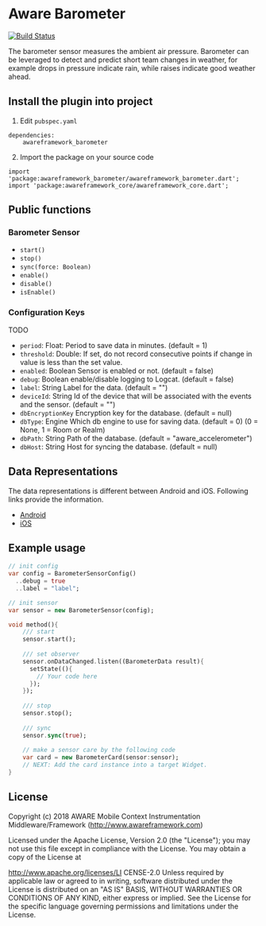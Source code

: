 # Aware Barometer

[![Build Status](https://travis-ci.org/awareframework/awareframework_barometer.svg?branch=master)](https://travis-ci.org/awareframework/awareframework_barometer)

The barometer sensor measures the ambient air pressure. Barometer can be leveraged to detect and predict short team
changes in weather, for example drops in pressure indicate rain, while raises indicate good weather ahead.

## Install the plugin into project
1. Edit `pubspec.yaml`
```
dependencies:
    awareframework_barometer
```

2. Import the package on your source code
```
import 'package:awareframework_barometer/awareframework_barometer.dart';
import 'package:awareframework_core/awareframework_core.dart';
```

## Public functions
### Barometer Sensor
- `start()`
- `stop()` 
- `sync(force: Boolean)`
- `enable()`
- `disable()`
- `isEnable()`

### Configuration Keys
TODO
- `period`: Float: Period to save data in minutes. (default = 1)
- `threshold`: Double: If set, do not record consecutive points if change in value is less than the set value.
- `enabled`: Boolean Sensor is enabled or not. (default = false)
- `debug`: Boolean enable/disable logging to Logcat. (default = false)
- `label`: String Label for the data. (default = "")
- `deviceId`: String Id of the device that will be associated with the events and the sensor. (default = "")
- `dbEncryptionKey` Encryption key for the database. (default = null)
- `dbType`: Engine Which db engine to use for saving data. (default = 0) (0 = None, 1 = Room or Realm)
- `dbPath`: String Path of the database. (default = "aware_accelerometer")
- `dbHost`: String Host for syncing the database. (default = null)

## Data Representations
The data representations is different between Android and iOS. Following links provide the information.
- [Android](https://github.com/awareframework/com.awareframework.android.sensor.barometer)
- [iOS](https://github.com/awareframework/com.awareframework.ios.sensor.barometer)

## Example usage
```dart
// init config
var config = BarometerSensorConfig()
  ..debug = true
  ..label = "label";

// init sensor
var sensor = new BarometerSensor(config);

void method(){
    /// start 
    sensor.start();
    
    /// set observer
    sensor.onDataChanged.listen((BarometerData result){
      setState((){
        // Your code here
      });
    });
    
    /// stop
    sensor.stop();
    
    /// sync
    sensor.sync(true);  
    
    // make a sensor care by the following code
    var card = new BarometerCard(sensor:sensor);
    // NEXT: Add the card instance into a target Widget.
}

```

## License
Copyright (c) 2018 AWARE Mobile Context Instrumentation Middleware/Framework (http://www.awareframework.com)

Licensed under the Apache License, Version 2.0 (the "License"); you may not use this file except in compliance with the License. You may obtain a copy of the License at

http://www.apache.org/licenses/LI
CENSE-2.0 Unless required by applicable law or agreed to in writing, software distributed under the License is distributed on an "AS IS" BASIS, WITHOUT WARRANTIES OR CONDITIONS OF ANY KIND, either express or implied. See the License for the specific language governing permissions and limitations under the License.
